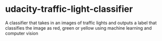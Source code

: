 # udacity-traffic-light-classifier
A classifier that takes in an images of traffic lights  and outputs a label that classifies the image as red, green or yellow using machine learning and computer vision
